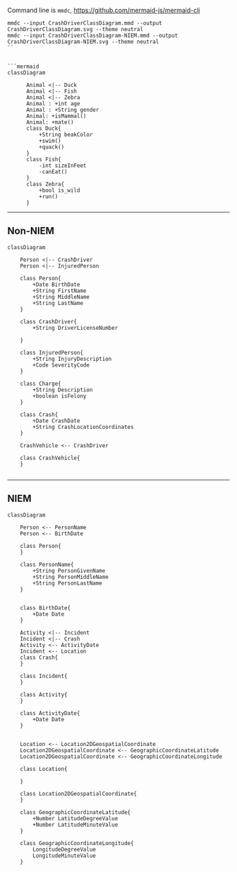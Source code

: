 Command line is `mmdc`, https://github.com/mermaid-js/mermaid-cli

```
mmdc --input CrashDriverClassDiagram.mmd --output CrashDriverClassDiagram.svg --theme neutral
mmdc --input CrashDriverClassDiagram-NIEM.mmd --output CrashDriverClassDiagram-NIEM.svg --theme neutral
``


```mermaid
classDiagram

      Animal <|-- Duck
      Animal <|-- Fish
      Animal <|-- Zebra
      Animal : +int age
      Animal : +String gender
      Animal: +isMammal()
      Animal: +mate()
      class Duck{
          +String beakColor
          +swim()
          +quack()
      }
      class Fish{
          -int sizeInFeet
          -canEat()
      }
      class Zebra{
          +bool is_wild
          +run()
      }

```
___
## Non-NIEM

```mermaid
classDiagram

	Person <|-- CrashDriver
	Person <|-- InjuredPerson
	
	class Person{
		+Date BirthDate
		+String FirstName
		+String MiddleName
		+String LastName
	}
	
	class CrashDriver{
		+String DriverLicenseNumber
	
	}

	class InjuredPerson{
		+String InjuryDescription
		+Code SeverityCode
	}

	class Charge{
		+String Description
		+boolean isFelony
	}

	class Crash{
		+Date CrashDate
		+String CrashLocationCoordinates
	}

	CrashVehicle <-- CrashDriver

	class CrashVehicle{
	}
	

```
___
## NIEM
```mermaid
classDiagram

	Person <-- PersonName
	Person <-- BirthDate

	class Person{
	}

	class PersonName{
		+String PersonGivenName
		+String PersonMiddleName
		+String PersonLastName
	}


	class BirthDate{
		+Date Date
	}

	Activity <|-- Incident
	Incident <|-- Crash
	Activity <-- ActivityDate
	Incident <-- Location
	class Crash{
	}

	class Incident{
	}
	
	class Activity{
	}

	class ActivityDate{
		+Date Date
	}


	Location <-- Location2DGeospatialCoordinate
	Location2DGeospatialCoordinate <-- GeographicCoordinateLatitude
	Location2DGeospatialCoordinate <-- GeographicCoordinateLongitude
	
	class Location{
		
	}

	class Location2DGeospatialCoordinate{
	}

	class GeographicCoordinateLatitude{
		+Number LatitudeDegreeValue
		+Number LatitudeMinuteValue
	}

	class GeographicCoordinateLongitude{
		LongitudeDegreeValue
		LongitudeMinuteValue
	}

```
